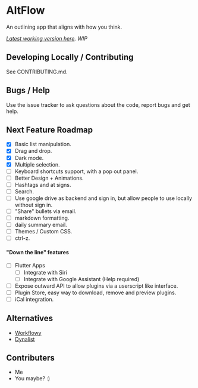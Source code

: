 # AltFlow

An outlining app that aligns with how you think.

_[Latest working version here](altflow.hackd.now.sh). WIP_

## Developing Locally / Contributing

See CONTRIBUTING.md.

## Bugs / Help

Use the issue tracker to ask questions about the code, report bugs and get help.

## Next Feature Roadmap

- [x] Basic list manipulation.
- [x] Drag and drop.
- [x] Dark mode.
- [x] Multiple selection.
- [ ] Keyboard shortcuts support, with a pop out panel.
- [ ] Better Design + Animations.
- [ ] Hashtags and at signs.
- [ ] Search.
- [ ] Use google drive as backend and sign in, but allow people to use locally without sign in.
- [ ] "Share" bullets via email.
- [ ] markdown formatting.
- [ ] daily summary email.
- [ ] Themes / Custom CSS.
- [ ] ctrl-z.

#### "Down the line" features

- [ ] Flutter Apps
  - [ ] Integrate with Siri
  - [ ] Integrate with Google Assistant (Help required)
- [ ] Expose outward API to allow plugins via a userscript like interface.
- [ ] Plugin Store, easy way to download, remove and preview plugins.
- [ ] iCal integration.

## Alternatives

- [Workflowy](https://workflowy.com/online-notepad/)
- [Dynalist](https://dynalist.io/)

## Contributers

- Me
- You maybe? :)
